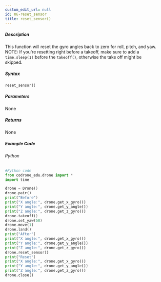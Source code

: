 ```yaml
---
custom_edit_url: null
id: 06-reset_sensor
title: reset_sensor()
---
```


##### Description

This function will reset the gyro angles back to zero for roll, pitch, and yaw. NOTE: If you're resetting right before a takeoff, make sure to add a ```time.sleep(1)``` before the ```takeoff()```,  otherwise the take off might be skipped.


##### Syntax

```reset_sensor()```


##### Parameters
None

##### Returns

None

##### Example Code
###### Python
```python
#Python code
from codrone_edu.drone import *
import time

drone = Drone()
drone.pair()
print("Before")
print("X angle:", drone.get_x_gyro())
print("Y angle:", drone.get_y_angle())
print("Z angle:", drone.get_z_gyro())
drone.takeoff()
drone.set_yaw(50)
drone.move(1)
drone.land()
print("After")
print("X angle:", drone.get_x_gyro())
print("Y angle:", drone.get_y_angle())
print("Z angle:", drone.get_z_gyro())
drone.reset_sensor() 
print("Reset")
print("X angle:", drone.get_x_gyro())
print("Y angle:", drone.get_y_angle())
print("Z angle:", drone.get_z_gyro())
drone.close()
```